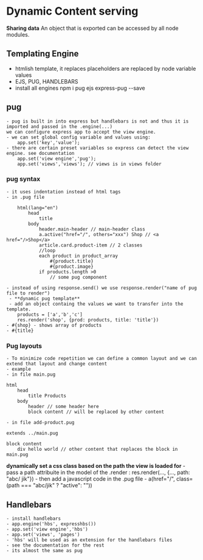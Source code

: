 # Dynamic Content serving

**Sharing data**
An object that is exported can be accessed by all node modules. 

## Templating Engine
- htmlish template, it replaces placeholders are replaced by node variable values
- EJS, PUG, HANDLEBARS  
- install all engines
    npm i pug ejs express-pug --save
## pug
    - pug is built in into express but handlebars is not and thus it is imported and passed in the .engine(...)
    we can configure express app to accept the view engine.
    - we can set global config variable and values using:
        app.set('key','value');
    - there are certain preset variables so express can detect the view engine. see documentation
        app.set('view engine','pug');
        app.set('views','views'); // views is in views folder
### pug syntax
    - it uses indentation instead of html tags
    - in .pug file
```pug
    html(lang="en")
        head
            title
        body
            header.main-header // main-header class
            a.active("href="/", others="xxx") Shop // <a href="/>Shop</a>
            article.card.product-item // 2 classes
            //loop
            each product in product_array
                #{product.title}
                #{product.image}
            if products.length >0
                // some pug component

```

    - instead of using response.send() we use response.render("name of pug file to render")
     - **dynamic pug template**
     - add an object containg the values we want to transfer into the template.
        products = ['a','b','c']
        res.render('shop', {prod: products, title: 'title'})
    - #{shop} - shows array of products
    - #{title}

### Pug layouts 
    - To minimize code repetition we can define a common layout and we can extend that layout and change content 
    - example
    - in file main.pug
```pug
html
    head
        title Products
    body
        header // some header here
        block content // will be replaced by other content
```    
    - in file add-product.pug
```pug
extends ../main.pug

block content
    div hello world // other content that replaces the block in main.pug
```

**dynamically set a css class based on the path the view is loaded for**
    - pass a path attribuite in the model of the .render : res.render(..., {..., path: "abc/ jik"})
    - then add a javascript code in the .pug file
    - a(href="/", class=(path === "abc/jik" ? "active": ""))

## Handlebars
    - install handlebars
    - app.engine('hbs', expresshbs())
    - app.set('view engine','hbs') 
    - app.set('views', 'pages')
    - 'hbs' will be used as an extension for the handlebars files
    - see the documentation for the rest
    - its almost the same as pug